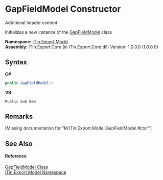 # GapFieldModel Constructor 
Additional header content 

Initializes a new instance of the <a href="dd80c24f-7211-3ee0-fe06-bb0a9734efdc">GapFieldModel</a> class

**Namespace:**&nbsp;<a href="ef57ffcc-e95e-b212-5a46-9aa6f5a3511f">iTin.Export.Model</a><br />**Assembly:**&nbsp;iTin.Export.Core (in iTin.Export.Core.dll) Version: 1.0.0.0 (1.0.0.0)

## Syntax

**C#**<br />
``` C#
public GapFieldModel()
```

**VB**<br />
``` VB
Public Sub New
```


## Remarks
\[Missing <remarks> documentation for "M:iTin.Export.Model.GapFieldModel.#ctor"\]

## See Also


#### Reference
<a href="dd80c24f-7211-3ee0-fe06-bb0a9734efdc">GapFieldModel Class</a><br /><a href="ef57ffcc-e95e-b212-5a46-9aa6f5a3511f">iTin.Export.Model Namespace</a><br />